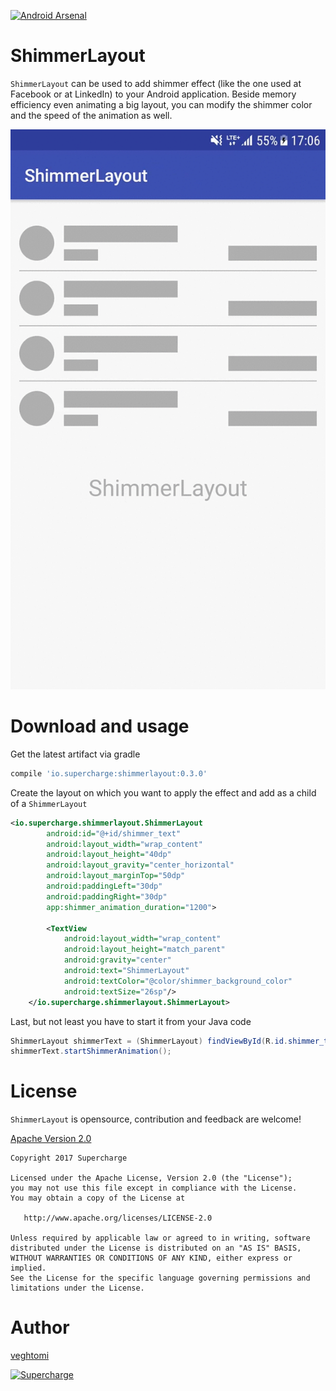 [![Android Arsenal](https://img.shields.io/badge/Android%20Arsenal-ShimmerLayout-brightgreen.svg?style=flat)](https://android-arsenal.com/details/1/5767)

# ShimmerLayout

`ShimmerLayout` can be used to add shimmer effect (like the one used at Facebook or at LinkedIn) to your Android application. Beside memory efficiency even animating a big layout, you can modify the shimmer color and the speed of the animation as well.

![ShimmerLayout](shimmerlayout.gif)

# Download and usage

Get the latest artifact via gradle
```groovy
compile 'io.supercharge:shimmerlayout:0.3.0'
```

Create the layout on which you want to apply the effect and add as a child of a `ShimmerLayout`

```xml
<io.supercharge.shimmerlayout.ShimmerLayout
        android:id="@+id/shimmer_text"
        android:layout_width="wrap_content"
        android:layout_height="40dp"
        android:layout_gravity="center_horizontal"
        android:layout_marginTop="50dp"
        android:paddingLeft="30dp"
        android:paddingRight="30dp"
        app:shimmer_animation_duration="1200">

        <TextView
            android:layout_width="wrap_content"
            android:layout_height="match_parent"
            android:gravity="center"
            android:text="ShimmerLayout"
            android:textColor="@color/shimmer_background_color"
            android:textSize="26sp"/>
    </io.supercharge.shimmerlayout.ShimmerLayout>
```

Last, but not least you have to start it from your Java code
```java
ShimmerLayout shimmerText = (ShimmerLayout) findViewById(R.id.shimmer_text);
shimmerText.startShimmerAnimation();
```
# License

`ShimmerLayout` is opensource, contribution and feedback are welcome!

[Apache Version 2.0](http://www.apache.org/licenses/LICENSE-2.0.html)


```
Copyright 2017 Supercharge

Licensed under the Apache License, Version 2.0 (the "License");
you may not use this file except in compliance with the License.
You may obtain a copy of the License at

   http://www.apache.org/licenses/LICENSE-2.0

Unless required by applicable law or agreed to in writing, software
distributed under the License is distributed on an "AS IS" BASIS,
WITHOUT WARRANTIES OR CONDITIONS OF ANY KIND, either express or implied.
See the License for the specific language governing permissions and
limitations under the License.
```
# Author

[veghtomi](https://github.com/veghtomi)   

[![Supercharge](http://s23.postimg.org/gbpv7dwjr/unnamed.png)](http://supercharge.io/)
